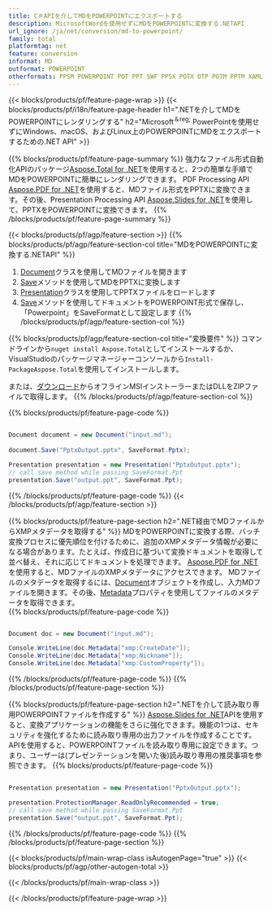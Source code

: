 ```yaml
---
title: C＃APIを介してMDをPOWERPOINTにエクスポートする
description: MicrosoftWordを使用せずにMDをPOWERPOINTに変換する.NETAPI
url_ignore: /ja/net/conversion/md-to-powerpoint/
family: total
platformtag: net
feature: conversion
informat: MD
outformat: POWERPOINT
otherformats: PPSM POWERPOINT POT PPT SWF PPSX POTX OTP POTM PPTM XAML PPS
---
```

{{< blocks/products/pf/feature-page-wrap >}}
{{< blocks/products/pf/i18n/feature-page-header h1=".NETを介してMDをPOWERPOINTにレンダリングする" h2="Microsoft<sup>＆reg;</sup> PowerPointを使用せずにWindows、macOS、およびLinux上のPOWERPOINTにMDをエクスポートするための.NET API" >}}

{{% blocks/products/pf/feature-page-summary %}}
強力なファイル形式自動化APIのパッケージ[Aspose.Total for .NET](https://products.aspose.com/total/net/)を使用すると、2つの簡単な手順でMDをPOWERPOINTに簡単にレンダリングできます。 PDF Processing API [Aspose.PDF for .NET](https://products.aspose.com/pdf/net/)を使用すると、MDファイル形式をPPTXに変換できます。その後、Presentation Processing API [Aspose.Slides for .NET](https://products.aspose.com/slides/net/)を使用して、PPTXをPOWERPOINTに変換できます。
{{% /blocks/products/pf/feature-page-summary  %}}

{{< blocks/products/pf/agp/feature-section >}}
{{% blocks/products/pf/agp/feature-section-col title="MDをPOWERPOINTに変換する.NETAPI" %}}
1. [Document](https://reference.aspose.com/pdf/net/aspose.pdf/document)クラスを使用してMDファイルを開きます
2. [Save](https://reference.aspose.com/pdf/net/aspose.pdf.document/save/methods/5)メソッドを使用してMDをPPTXに変換します
3. [Presentation](https://reference.aspose.com/slides/net/aspose.slides/presentation)クラスを使用してPPTXファイルをロードします
4. [Save](https://reference.aspose.com/slides/net/aspose.slides.presentation/save/methods/5)メソッドを使用してドキュメントをPOWERPOINT形式で保存し、「Powerpoint」をSaveFormatとして設定します
{{% /blocks/products/pf/agp/feature-section-col %}}

{{% blocks/products/pf/agp/feature-section-col title="変換要件" %}}
コマンドラインから```nuget install Aspose.Total```としてインストールするか、VisualStudioのパッケージマネージャーコンソールから```Install-PackageAspose.Total```を使用してインストールします。

または、[ダウンロード](https://releases.aspose.com/total/net)からオフラインMSIインストーラーまたはDLLをZIPファイルで取得します。
{{% /blocks/products/pf/agp/feature-section-col %}}

{{% blocks/products/pf/feature-page-code %}}

```cs

Document document = new Document("input.md");
 
document.Save("PptxOutput.pptx", SaveFormat.Pptx); 

Presentation presentation = new Presentation("PptxOutput.pptx");
// call save method while passing SaveFormat.Ppt
presentation.Save("output.ppt", SaveFormat.Ppt);   
```

{{% /blocks/products/pf/feature-page-code %}}
{{< /blocks/products/pf/agp/feature-section >}}

{{% blocks/products/pf/feature-page-section  h2=".NET経由でMDファイルからXMPメタデータを取得する" %}}
MDをPOWERPOINTに変換する際、バッチ変換プロセスに優先順位を付けるために、追加のXMPメタデータ情報が必要になる場合があります。たとえば、作成日に基づいて変換ドキュメントを取得して並べ替え、それに応じてドキュメントを処理できます。 [Aspose.PDF for .NET](https://products.aspose.com/pdf/net/)を使用すると、MDファイルのXMPメタデータにアクセスできます。 MDファイルのメタデータを取得するには、[Document](https://reference.aspose.com/pdf/net/aspose.pdf/document)オブジェクトを作成し、入力MDファイルを開きます。その後、[Metadata](https://reference.aspose.com/pdf/net/aspose.pdf/document/properties/metadata)プロパティを使用してファイルのメタデータを取得できます。  
{{% blocks/products/pf/feature-page-code %}}

```cs

Document doc = new Document("input.md");

Console.WriteLine(doc.Metadata["xmp:CreateDate"]);
Console.WriteLine(doc.Metadata["xmp:Nickname"]);
Console.WriteLine(doc.Metadata["xmp:CustomProperty"]);
```

{{% /blocks/products/pf/feature-page-code  %}}
{{% /blocks/products/pf/feature-page-section %}}

{{% blocks/products/pf/feature-page-section  h2=".NETを介して読み取り専用POWERPOINTファイルを作成する" %}}
[Aspose.Slides for .NET](https://products.aspose.com/slides/net/)APIを使用すると、変換アプリケーションの機能をさらに強化できます。機能の1つは、セキュリティを強化するために読み取り専用の出力ファイルを作成することです。 APIを使用すると、POWERPOINTファイルを読み取り専用に設定できます。つまり、ユーザーは(プレゼンテーションを開いた後)読み取り専用の推奨事項を参照できます。 
{{% blocks/products/pf/feature-page-code %}}

```cs

Presentation presentation = new Presentation("PptxOutput.pptx");

presentation.ProtectionManager.ReadOnlyRecommended = true;
// call save method while passing SaveFormat.Ppt
presentation.Save("output.ppt", SaveFormat.Ppt);     
```

{{% /blocks/products/pf/feature-page-code  %}}
{{% /blocks/products/pf/feature-page-section %}}

{{< blocks/products/pf/main-wrap-class isAutogenPage="true" >}}
{{< blocks/products/pf/agp/other-autogen-total >}}


{{< /blocks/products/pf/main-wrap-class >}}

{{< /blocks/products/pf/feature-page-wrap >}}